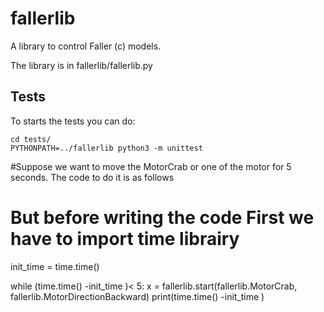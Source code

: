 # fallerlib
A library to control Faller (c) models. 

The library is in fallerlib/fallerlib.py

Tests
-----
To starts the tests you can do:

```console
cd tests/
PYTHONPATH=../fallerlib python3 -m unittest
```

#Suppose we want to move the MotorCrab or one of the motor for 5 seconds. The code to do it is as follows
# But before writing the code First we have to import time librairy
init_time = time.time()

while (time.time() -init_time )< 5:
    x = fallerlib.start(fallerlib.MotorCrab, fallerlib.MotorDirectionBackward)
    print(time.time() -init_time )
   
